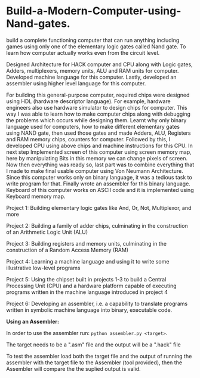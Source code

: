 # Build-a-Modern-Computer-using-Nand-gates.
build a complete functioning computer that can run anything including games using only one of the elementary logic gates called Nand gate. To learn how computer actually works even from the circuit level.

Designed Architecture for HACK computer and CPU along with Logic gates, Adders, multiplexers, memory units, ALU and RAM units for computer. Developed machine language for this computer. Lastly, developed an assembler using higher level language for this computer.

For building this general-purpose computer, required chips were designed using HDL (hardware descriptor language). For example, hardware engineers also use hardware simulator to design chips for computer. This way I was able to learn how to make computer chips along with debugging the problems which occurs while designing them. Learnt why only binary language used for computers, how to make different elementary gates using NAND gate, then used those gates and made Adders, ALU, Registers and RAM memory chips, counters for computer. Followed by this, I developed CPU using above chips and machine instructions for this CPU. In next step Implemented screen of this computer using screen memory map, here by manipulating Bits in this memory we can change pixels of screen. Now then everything was ready so, last part was to combine everything that I made to make final usable computer using Von Neumann Architecture. Since this computer works only on binary language, it was a tedious task to write program for that. Finally wrote an assembler for this binary language. Keyboard of this computer works on ASCII code and it is implemented using Keyboard memory map.

Project 1: Building elementary logic gates like And, Or, Not, Multiplexor, and more

Project 2: Building a family of adder chips, culminating in the construction of an Arithmetic Logic Unit (ALU)

Project 3: Building registers and memory units, culminating in the construction of a Random Access Memory (RAM)

Project 4: Learning a machine language and using it to write some illustrative low-level programs

Project 5: Using the chipset built in projects 1-3 to build a Central Processing Unit (CPU) and a hardware platform capable of executing programs written in the machine language introduced in project 4

Project 6: Developing an assembler, i.e. a capability to translate programs written in symbolic machine language into binary, executable code.

**Using an Assembler:**

In order to use the assembler run:
`python assembler.py <target>`.

The target needs to be a ".asm" file and the output will be a ".hack" file

To test the assembler load both the target file and the output of running the
assembler with the target file to the Assembler (tool provided), then the
Assembler will compare the the suplied output is valid.

